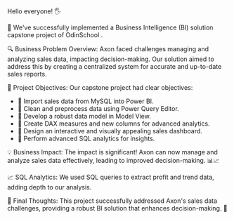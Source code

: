 Hello everyone! 🖐

🚀 We've successfully implemented a Business Intelligence (BI) solution capstone project of OdinSchool .

🔍 Business Problem Overview:
Axon faced challenges managing and analyzing sales data, impacting decision-making. Our solution aimed to address this by creating a centralized system for accurate and up-to-date sales reports.

📌 Project Objectives:
Our capstone project had clear objectives:
- 🔹 Import sales data from MySQL into Power BI.
- 🔹 Clean and preprocess data using Power Query Editor.
- 🔹 Develop a robust data model in Model View.
- 🔹 Create DAX measures and new columns for advanced analytics.
- 🔹 Design an interactive and visually appealing sales dashboard.
- 🔹 Perform advanced SQL analytics for insights.

💡 Business Impact:
The impact is significant! Axon can now manage and analyze sales data effectively, leading to improved decision-making. 📊📈

📈 SQL Analytics:
We used SQL queries to extract profit and trend data, adding depth to our analysis.

🌟 Final Thoughts:
This project successfully addressed Axon's sales data challenges, providing a robust BI solution that enhances decision-making. 💼
